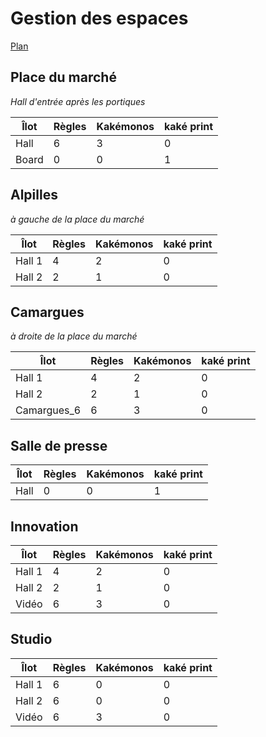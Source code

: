 # Gestion des espaces

[Plan](https://raw.githubusercontent.com/atmtp16/contributions/master/media/plan.jpeg)

## Place du marché
*Hall d'entrée après les portiques*

Îlot | Règles | Kakémonos | kaké print
---- | ------ | --------- | ----------
Hall | 6 | 3 | 0
Board | 0 | 0 | 1

## Alpilles
*à gauche de la place du marché*

Îlot | Règles | Kakémonos | kaké print
---- | ------ | --------- | ----------
Hall 1 | 4 | 2 | 0
Hall 2 | 2 | 1 | 0

## Camargues
*à droite de la place du marché*

Îlot | Règles | Kakémonos | kaké print
---- | ------ | --------- | ----------
Hall 1 | 4 | 2 | 0
Hall 2 | 2 | 1 | 0
Camargues_6 | 6 | 3 | 0

## Salle de presse
Îlot | Règles | Kakémonos | kaké print
---- | ------ | --------- | ----------
Hall | 0 | 0 | 1

## Innovation
Îlot | Règles | Kakémonos | kaké print
---- | ------ | --------- | ----------
Hall 1 | 4 | 2 | 0
Hall 2 | 2 | 1 | 0
Vidéo | 6 | 3 | 0

## Studio
Îlot | Règles | Kakémonos | kaké print
---- | ------ | --------- | ----------
Hall 1 | 6 | 0 | 0
Hall 2 | 6 | 0 | 0
Vidéo | 6 | 3 | 0
